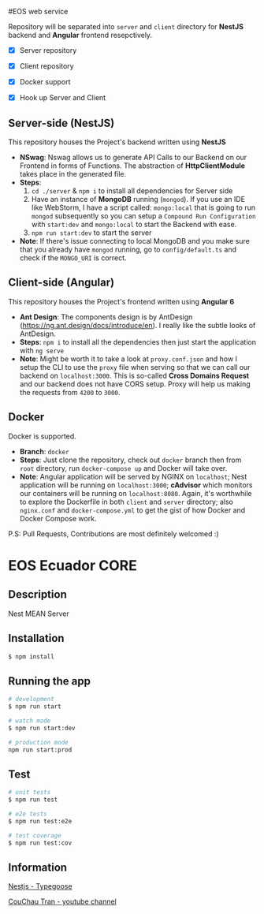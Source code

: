 #EOS web service

Repository will be separated into `server` and `client` directory for **NestJS** backend and **Angular** frontend resepctively. 

- [x] Server repository
- [x] Client repository
- [x] Docker support
- [x] Hook up Server and Client


## Server-side (NestJS)

This repository houses the Project's backend written using **NestJS**

- **NSwag**: Nswag allows us to generate API Calls to our Backend on our Frontend in forms of Functions. The abstraction of **HttpClientModule** takes place in the generated file.
- **Steps**:
    1. `cd ./server` & `npm i` to install all dependencies for Server side
    2. Have an instance of **MongoDB** running (`mongod`). If you use an IDE like WebStorm, I have a script called: `mongo:local` that is going to run `mongod` subsequently so you can setup a `Compound Run Configuration` with `start:dev` and `mongo:local` to start the Backend with ease.
    3. `npm run start:dev` to start the server
- **Note**: If there's issue connecting to local MongoDB and you make sure that you already have `mongod` running, go to `config/default.ts` and check if the `MONGO_URI` is correct. 


## Client-side (Angular)

This repository houses the Project's frontend written using **Angular 6**

- **Ant Design**: The components design is by AntDesign (https://ng.ant.design/docs/introduce/en). I really like the subtle looks of AntDesign.
- **Steps**: `npm i` to install all the dependencies then just start the application with `ng serve`
- **Note**: Might be worth it to take a look at `proxy.conf.json` and how I setup the CLI to use the `proxy` file when serving so that we can call our backend on `localhost:3000`. This is so-called **Cross Domains Request** and our backend does not have CORS setup. Proxy will help us making the requests from `4200` to `3000`.

## Docker

Docker is supported.

- **Branch**: `docker`
- **Steps**: Just clone the repository, check out `docker` branch then from `root` directory, run `docker-compose up` and Docker will take over.
- **Note**: Angular application will be served by NGINX on `localhost`; Nest application will be running on `localhost:3000`; **cAdvisor** which monitors our containers will be running on `localhost:8080`. Again, it's worthwhile to explore the Dockerfile in both `client` and `server` directory; also `nginx.conf` and `docker-compose.yml` to get the gist of how Docker and Docker Compose work.

P.S: Pull Requests, Contributions are most definitely welcomed :)


# EOS Ecuador CORE

## Description

Nest MEAN Server

## Installation

```bash
$ npm install
```

## Running the app

```bash
# development
$ npm run start

# watch mode
$ npm run start:dev

# production mode
npm run start:prod
```

## Test

```bash
# unit tests
$ npm run test

# e2e tests
$ npm run test:e2e

# test coverage
$ npm run test:cov
```



## Information 

[Nestjs - Typegoose](https://nartc.netlify.com/blogs/nestjs-typegoose/) 

[CouChau Tran - youtube channel ](https://www.youtube.com/watch?v=Tj_MMY15g6w&list=PLVmX3uPQtp3uRu30YKw0v2VIPgZo45FUD)

